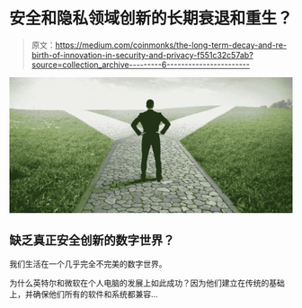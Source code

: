 # 安全和隐私领域创新的长期衰退和重生？

> 原文：<https://medium.com/coinmonks/the-long-term-decay-and-re-birth-of-innovation-in-security-and-privacy-f551c32c57ab?source=collection_archive---------6----------------------->

![](img/8b50804a0dae792a3050b959cdc0fca8.png)

## 缺乏真正安全创新的数字世界？

我们生活在一个几乎完全不完美的数字世界。

为什么英特尔和微软在个人电脑的发展上如此成功？因为他们建立在传统的基础上，并确保他们所有的软件和系统都兼容…